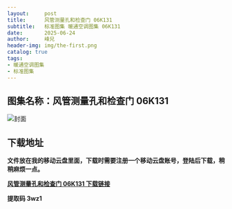 ```yaml
---
layout:     post
title:      风管测量孔和检查门 06K131
subtitle:   标准图集 暖通空调图集 06K131
date:       2025-06-24
author:     峰兄
header-img: img/the-first.png
catalog: true
tags:
- 暖通空调图集
- 标准图集
---
```

## 图集名称：风管测量孔和检查门 06K131
![封面](https://pic1.imgdb.cn/item/6858f5a158cb8da5c864efa0.jpg)


## 下载地址 ##
**文件放在我的移动云盘里面，下载时需要注册一个移动云盘账号，登陆后下载，稍稍麻烦一点。**  
  
[**风管测量孔和检查门 06K131 下载链接**](https://caiyun.139.com/w/i/2nQQU9Nzjs59t)


**提取码 3wz1**

